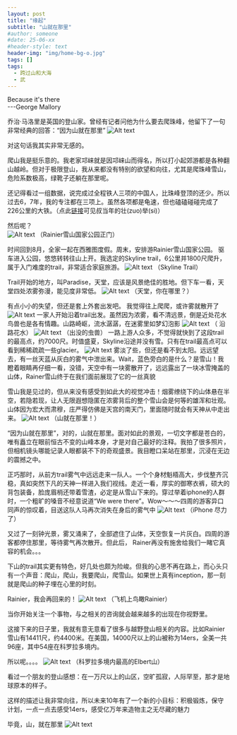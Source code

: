 ```yaml
---
layout: post
title: "缘起"
subtitle: "山就在那里"
#author: someone
#date: 25-06-xx
#header-style: text
header-img: "img/home-bg-o.jpg"
tags: []
tags:
  - 跨过山和大海
  - 武
---
```



Because it's there  
---George Mallory

乔治·马洛里是英国的登山家。曾经有记者问他为什么要去爬珠峰，他留下了一句非常经典的回答：“因为山就在那里”
![Alt text](/assets/2025/25-07-20-begin_files/mallory.webp)

对这句话我其实非常无感的。

爬山我是挺乐意的。我老家邛崃就是因邛崃山而得名，所以打小起郊游都是各种翻山越岭。但对于极限登山，我从来都没有特别的欲望和向往，尤其是爬珠峰雪山，危险系数极高，绿靴子还躺在那里呢。

还记得看过一组数据，说完成过全程铁人三项的中国人，比珠峰登顶的还少。所以过去6，7年，我的专注都在三项上。虽然各项都是龟速，但也磕磕碰碰完成了226公里的大铁。（点此[链接​](https://www.meipian.cn/ifvcerh?share_depth=1)可见叔当年的壮(zuo)举(si)）

然后呢？  
![Alt text](/assets/2025/25-07-20-begin_files/rainer.webp)
（Rainier雪山国家公园正门）  

时间回到8月，全家一起在西雅图度假。周末，安排游Rainier雪山国家公园。 驱车进入公园，悠悠转转往山上开。我选定的Skyline trail，6公里并1800尺爬升，属于入门难度的trail，非常适合家庭旅游。
![Alt text](/assets/2025/25-07-20-begin_files/skyline.webp)
（Skyline Trail）    

Trail开始的地方，叫Paradise，天堂，应该是风景绝佳的胜地。但下车一看，天堂四处浓雾弥漫，能见度非常低。
![Alt text](/assets/2025/25-07-20-begin_files/paradise.webp)
（天堂，你在哪里？）  

有点小小的失望，但还是套上外套出发吧。 我觉得往上爬爬，或许雾就散开了
![Alt text](/assets/2025/25-07-20-begin_files/road1.webp)
一家人开始沿着trail出发。虽然因为浓雾，看不清远景，倒是近处花水鸟兽也是各有情趣。山路崎岖，流水潺潺，在迷雾里如梦幻泡影
![Alt text](/assets/2025/25-07-20-begin_files/road2.webp)
（ 沿路花水）
![Alt text](/assets/2025/25-07-20-begin_files/road3.webp)
（出没的虫兽）
一路上游人众多，不觉得就快到了这段trail的最高点，约7000尺。时值盛夏，Skyline沿途并没有雪。只有在trail最高点可以看到稀稀疏疏一些glacier。
![Alt text](/assets/2025/25-07-20-begin_files/glacier.webp)
雾淡了些，但还是看不到太阳。远远望去，有一丝天蓝从灰白的雾气中泄出来。Wait，蓝色旁白的是什么？是雪山！我瞪着眼睛再仔细一看，没错，天空中有一块雾散开了，远远露出了一块冰雪掩盖的山体，Rainer雪山终于在我们面前展现了它的一丝真貌

雪山我是见过的，但从来没有感受到如此大的视觉冲击！烟雾缭绕下的山体悬在半空，若隐若现，让人无限遐想隐匿在浓雾背后的整个雪山会是何等的雄浑和壮观。山体因为宏大而肃穆，庄严得仿佛是天宫的南天门，里面随时就会有天神从中走出来。
![Alt text](/assets/2025/25-07-20-begin_files/m.webp)
（山就在那里！）

“因为山就在那里”，对的，山就在那里。面对如此的景观，一切文字都是苍白的，唯有矗立在眼前恒古不变的山峰本身，才是对自己最好的注释。我拍了很多照片，但相机镜头哪能记录人眼都装不下的奇观盛景。我目瞪口呆站在那里，沉浸在无边的震撼之中。

正巧那时，从前方trail雾气中远远走来一队人。一个个身材魁梧高大，步伐整齐沉稳，真如突然下凡的天神一样进入我们视线。走近一看，厚实的御寒衣裤，硕大的背包装备，脸庞眉梢还带着雪渣，必定是从雪山下来的。穿过举着iphone的人群时，一个粗旷的嗓音不经意说道“We were there”。Wow～～～四周的游客异口同声的惊叹着，目送这队人马再次消失在身后的雾气中
![Alt text](/assets/2025/25-07-20-begin_files/m2.webp)
（iPhone 尽力了）

又过了一刻钟光景，雾又涌来了，全部遮住了山体，天空恢复一片灰白。四周的游客都停住那里，等待雾气再次散开。但此后， Rainer再没有施舍给我们一睹它真容的机会。。。

下山的trail其实更有特色，好几处也颇为险峻。但我的心思不再在路上，而心头只有一个声音：爬山，爬山，我要爬山，爬雪山。如果世上真有inception，那一刻就是爬山的种子埋在心里的时刻。

Rainier，我会再回来的！
![Alt text](/assets/2025/25-07-20-begin_files/r.webp)
（飞机上鸟瞰Rainier）

当你开始关注一个事物，与之相关的咨询就会越来越多的出现在你视野里。

这接下来的日子里，我就有意无意看了很多与越野登山相关的内容。比如Rainier雪山有14411尺，约4400米。在美国，14000尺以上的山被称为14ers，全美一共96座，其中54座在科罗拉多境内。

所以呢。。。。
![Alt text](/assets/2025/25-07-20-begin_files/elbert.webp)
      （科罗拉多境内最高的Elbert山）

看过一个朋友的登山感想：在一万尺以上的山区，空旷孤寂，人际罕至，那才是地球原本的样子。

这样的描述让我非常向往，所以未来10年有了一个新的小目标：积极锻炼，保守计划，一点一点去感受14ers，感受亿万年来造物主之无尽藏的魅力

毕竟，山，就在那里
![Alt text](/assets/2025/25-07-20-begin_files/14ers.webp)